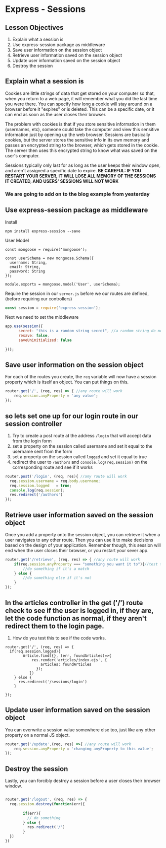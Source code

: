 # Express - Sessions

## Lesson Objectives
1. Explain what a session is
1. Use express-session package as middleware
1. Save user information on the session object
1. Retrieve user information saved on the session object
1. Update user information saved on the session object
1. Destroy the session

## Explain what a session is

Cookies are little strings of data that get stored on your computer so that, when you return to a web page, it will remember what you did the last time you were there.  You can specify how long a cookie will stay around on a browser before it "expires" or is deleted.  This can be a specific date, or it can end as soon as the user closes their browser.

The problem with cookies is that if you store sensitive information in them (usernames, etc), someone could take the computer and view this sensitive information just by opening up the web browser.  Sessions are basically cookies, but the server stores the sensitive info in its own memory and passes an encrypted string to the browser, which gets stored in the cookie.  The server then uses this encrypted string to know what was saved on the user's computer.

Sessions typically only last for as long as the user keeps their window open, and aren't assigned a specific date to expire.  **BE CAREFUL: IF YOU RESTART YOUR SERVER, IT WILL LOSE ALL MEMORY OF THE SESSIONS IT CREATED, AND USERS' SESSIONS WILL NOT WORK**

### We are going to add on to the blog example from yesterday


## Use express-session package as middleware

Install

```
npm install express-session --save
```

User Model
```
const mongoose = require('mongoose');

const userSchema = new mongoose.Schema({
  username: String,
  email: String,
  password: String
});

module.exports = mongoose.model('User', userSchema);
```

Require the session in our `server.js` before we our routes are defined, (before requiring our controllers)

```javascript
const session = require('express-session');
```

Next we need to set the middleware

```javascript
app.use(session({
	  secret: "this is a random string secret", //a random string do not copy this value or your stuff will get hacked
	  resave: false,
	  saveUninitialized: false
	 
}));
```



## Save user information on the session object

For each of the routes you create, the `req` variable will now have a session property which is itself an object.  You can put things on this.

```javascript
router.get('/', (req, res) => { //any route will work
	req.session.anyProperty = 'any value';
});
```

## so lets set one up for our login route in our session controller

1.  Try to create a post route at the address `/login` that will accept data from the login form
2.  set a property on the session called username and set it equal to the username sent from the form
3.  set a property on the session called `logged` and set it equal to true
3.  redirect the user to `/authors` and `console.log(req.session)` on the corresponding route and see if it works


```javascript
router.post('/login', (req, res){ //any route will work
  req.session.username = req.body.username;
  req.session.logged   = true;
  console.log(req.session);
  res.redirect('/authors')
});
```


## Retrieve user information saved on the session object

Once you add a property onto the session object, you can retrieve it when a user navigates to any other route.  Then you can use it to make decisions based on the design of your application.  Remember though, this session will end when the user closes their browser, or you restart your sever app.

```javascript
router.get('/retrieve', (req, res) => { //any route will work
	if(req.session.anyProperty === "something you want it to"){//test to see if that value exists
		//do something if it's a match
	} else {
		//do something else if it's not
	}
});
```

## In the articles controller in the get ('/') route check to see if the user is logged in, if they are, let the code function as normal, if they aren't redirect them to the login page.

1.  How do you test this to see if the code works.

```
router.get('/', (req, res) => {
  if(req.session.logged){
        Article.find({}, (err, foundArticles)=>{
            res.render('articles/index.ejs', {
                articles: foundArticles
              });
           })
    } else {
      res.redirect('/sessions/login')
    }

});
```




## Update user information saved on the session object

You can overwrite a session value somewhere else too, just like any other property on a normal JS object.

```javascript
router.get('/update',(req, res) =>{ //any route will work
	req.session.anyProperty = 'changing anyProperty to this value';
});
```



## Destroy the session

Lastly, you can forcibly destroy a session before a user closes their browser window.

```javascript

router.get('/logout', (req, res) => {
  req.session.destroy(function(err){
  
	    if(err){
	      // do something
	    } else {
	      res.redirect('/')
	    }
  })
})

```









